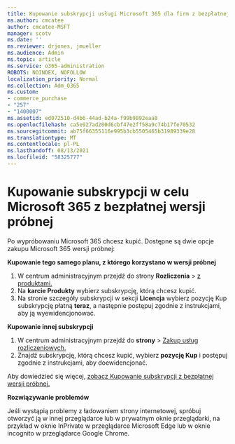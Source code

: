 ```yaml
---
title: Kupowanie subskrypcji usługi Microsoft 365 dla firm z bezpłatnej wersji próbnej
ms.author: cmcatee
author: cmcatee-MSFT
manager: scotv
ms.date: ''
ms.reviewer: drjones, jmueller
ms.audience: Admin
ms.topic: article
ms.service: o365-administration
ROBOTS: NOINDEX, NOFOLLOW
localization_priority: Normal
ms.collection: Adm_O365
ms.custom:
- commerce_purchase
- "257"
- "1400007"
ms.assetid: ed072510-d4b6-44ad-b24a-f99b9892eaa8
ms.openlocfilehash: ca5e927ad200d6cbf47e2ff58a9c74b17fe70532
ms.sourcegitcommit: ab75f66355116e995b3cb5505465b31989339e28
ms.translationtype: MT
ms.contentlocale: pl-PL
ms.lasthandoff: 08/13/2021
ms.locfileid: "58325777"
---
```

# <a name="buy-a-subscription-to-microsoft-365-from-your-free-trial"></a>Kupowanie subskrypcji w celu Microsoft 365 z bezpłatnej wersji próbnej

Po wypróbowaniu Microsoft 365 chcesz kupić. Dostępne są dwie opcje zakupu Microsoft 365 wersji próbnej:
  
 **Kupowanie tego samego planu, z którego korzystano w wersji próbnej**
  
1. W centrum administracyjnym przejdź do strony **Rozliczenia** \> [z produktami.](https://go.microsoft.com/fwlink/p/?linkid=842054)
2. Na **karcie Produkty** wybierz subskrypcję, którą chcesz kupić.
3. Na stronie szczegóły subskrypcji w sekcji **Licencja** wybierz pozycję Kup subskrypcję płatną **teraz**, a następnie postępuj zgodnie z instrukcjami, aby ją wyewidencjonować.
 
**Kupowanie innej subskrypcji**
  
1. W centrum administracyjnym przejdź do **strony** \> [Zakup usług rozliczeniowych.](https://go.microsoft.com/fwlink/p/?linkid=868433)
2. Znajdź subskrypcję, którą chcesz kupić, wybierz **pozycję Kup** i postępuj zgodnie z instrukcjami, aby doewidencjonać.

Aby dowiedzieć się więcej, [zobacz Kupowanie subskrypcji z bezpłatnej wersji próbnej.](https://docs.microsoft.com/microsoft-365/commerce/try-or-buy-microsoft-365#buy-a-subscription-from-your-free-trial)

**Rozwiązywanie problemów**

Jeśli wystąpią problemy z ładowaniem strony internetowej, spróbuj otworzyć ją w innej przeglądarce lub w prywatnym oknie przeglądarki, na przykład w oknie InPrivate w przeglądarce Microsoft Edge lub w oknie incognito w przeglądarce Google Chrome.